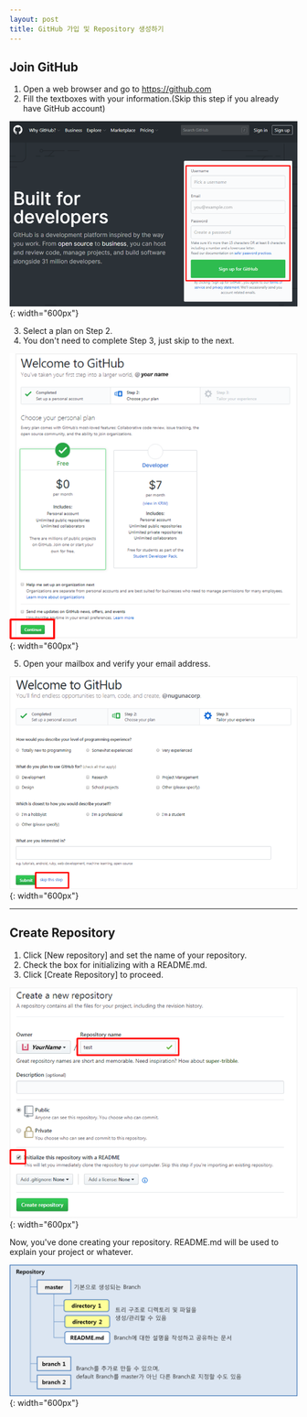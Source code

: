 ```yaml
---
layout: post
title: GitHub 가입 및 Repository 생성하기
---
```


## Join GitHub

1. Open a web browser and go to https://github.com
2. Fill the textboxes with your information.(Skip this step if you already have GitHub account)

![Join GitHub](../images/join_github_1.png){: width="600px"}

3. Select a plan on Step 2.
4. You don't need to complete Step 3, just skip to the next.

![Join GitHub](../images/join_github_2.png){: width="600px"}

5. Open your mailbox and verify your email address.

![Join GitHub](../images/join_github_3.png){: width="600px"}

---

## Create Repository

1. Click [New repository] and set the name of your repository.
2. Check the box for initializing with a README.md.
3. Click [Create Repository] to proceed.
   
![Create Repository](../images/create_repo.png){: width="600px"}

Now, you've done creating your repository.
README.md will be used to explain your project or whatever.

![Structure of Repository](../images/structure_of_repo.png){: width="600px"}
